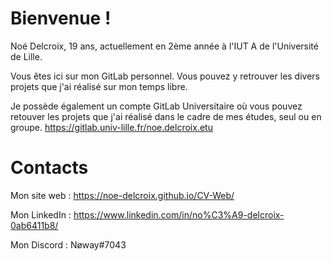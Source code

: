 # Bienvenue !

Noé Delcroix, 19 ans, actuellement en 2ème année à l'IUT A de l'Université de Lille.

Vous êtes ici sur mon GitLab personnel. Vous pouvez y retrouver les divers projets que j'ai réalisé sur mon temps libre.

Je possède également un compte GitLab Universitaire où vous pouvez retouver les projets que j'ai réalisé dans le cadre de mes études, seul ou en groupe.
https://gitlab.univ-lille.fr/noe.delcroix.etu

# Contacts

Mon site web : https://noe-delcroix.github.io/CV-Web/

Mon LinkedIn : https://www.linkedin.com/in/no%C3%A9-delcroix-0ab6411b8/

Mon Discord : Nøway#7043

